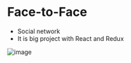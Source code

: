 # Face-to-Face
- Social network
- It is big project with React and Redux

![image](https://user-images.githubusercontent.com/85047120/208785431-c726fc2f-192f-4af3-a838-b2be71669aed.jpg)
